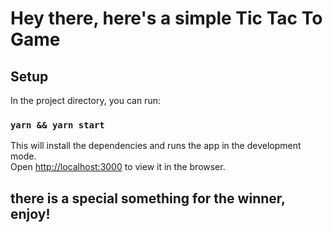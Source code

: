 # Hey there, here's a simple Tic Tac To Game

## Setup

In the project directory, you can run:

### `yarn && yarn start`

This will install the dependencies and runs the app in the development mode.\
Open [http://localhost:3000](http://localhost:3000) to view it in the browser.

## there is a special something for the winner, enjoy!